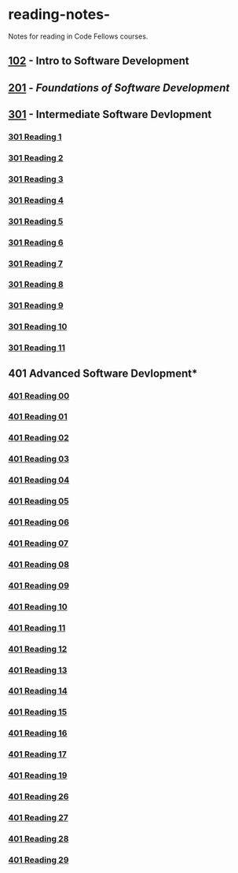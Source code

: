 # reading-notes-
Notes for reading in Code Fellows courses.

## [102](102) - **Intro to Software Development**
## [201](201) - *Foundations of Software Development*
## [301](301) - **Intermediate Software Devlopment**
  ### [301 Reading 1](301/301-01.md)
  ### [301 Reading 2](301/301-02.md)
  ### [301 Reading 3](301/301-03.md)
  ### [301 Reading 4](301/301-04.md)
  ### [301 Reading 5](301/301-05.md)
  ### [301 Reading 6](301/301-06.md)
  ### [301 Reading 7](301/301-07.md)
  ### [301 Reading 8](301/301-08.md)
  ### [301 Reading 9](301/301-09.md)
  ### [301 Reading 10](301/301-10.md)
  ### [301 Reading 11](301/301-11.md)
## 401 Advanced Software Devlopment*

### [401 Reading 00](401/401-00.md) 
### [401 Reading 01](401/401-01.md)
### [401 Reading 02](401/401-02.md)
### [401 Reading 03](401/401-03.md)
### [401 Reading 04](401/401-04.md)
### [401 Reading 05](401/401-05.md)
### [401 Reading 06](401/401-06.md)
### [401 Reading 07](401/401-07.md)
### [401 Reading 08](401/401-08.md)
### [401 Reading 09](401/401-09.md)
### [401 Reading 10](401/401-10.md)
### [401 Reading 11](401/401-11.md)
### [401 Reading 12](401/401-12.md)
### [401 Reading 13](401/401-13.md)
### [401 Reading 14](401/401-14.md)
### [401 Reading 15](401/401-15.md)
### [401 Reading 16](401/401-16.md)
### [401 Reading 17](401/401-17.md)
### [401 Reading 19](401/401-19.md)
### [401 Reading 26](401/401-26.md)
### [401 Reading 27](401/401-27.md)
### [401 Reading 28](401/401-28.md)
### [401 Reading 29](401/401-29.md)